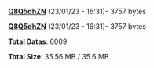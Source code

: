 [**Q8Q5dhZN**](/data/Q8Q5dhZN.txt) (23/01/23 - 16:31)- 3757 bytes

[**Q8Q5dhZN**](/data/Q8Q5dhZN.txt) (23/01/23 - 16:31)- 3757 bytes

**Total Datas**: 6009

**Total Size**: 35.56 MB / 35.6 MB